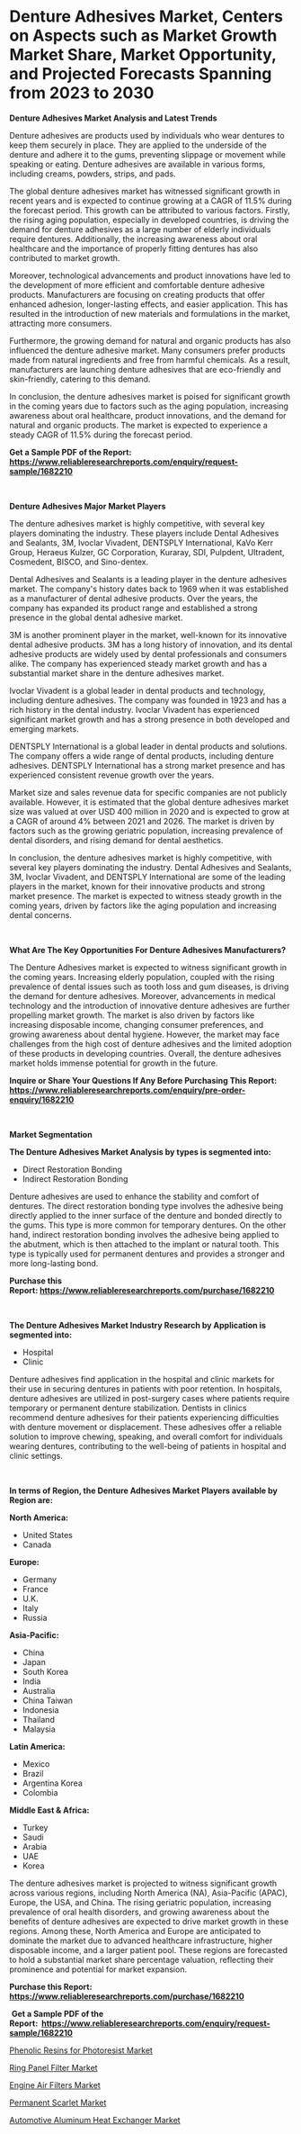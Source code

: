 <p><h1>Denture Adhesives Market, Centers on Aspects such as Market Growth Market Share, Market Opportunity, and Projected Forecasts Spanning from 2023 to 2030</h1></p><p><strong>Denture Adhesives Market Analysis and Latest Trends</strong></p>
<p><p>Denture adhesives are products used by individuals who wear dentures to keep them securely in place. They are applied to the underside of the denture and adhere it to the gums, preventing slippage or movement while speaking or eating. Denture adhesives are available in various forms, including creams, powders, strips, and pads.</p><p>The global denture adhesives market has witnessed significant growth in recent years and is expected to continue growing at a CAGR of 11.5% during the forecast period. This growth can be attributed to various factors. Firstly, the rising aging population, especially in developed countries, is driving the demand for denture adhesives as a large number of elderly individuals require dentures. Additionally, the increasing awareness about oral healthcare and the importance of properly fitting dentures has also contributed to market growth.</p><p>Moreover, technological advancements and product innovations have led to the development of more efficient and comfortable denture adhesive products. Manufacturers are focusing on creating products that offer enhanced adhesion, longer-lasting effects, and easier application. This has resulted in the introduction of new materials and formulations in the market, attracting more consumers.</p><p>Furthermore, the growing demand for natural and organic products has also influenced the denture adhesive market. Many consumers prefer products made from natural ingredients and free from harmful chemicals. As a result, manufacturers are launching denture adhesives that are eco-friendly and skin-friendly, catering to this demand.</p><p>In conclusion, the denture adhesives market is poised for significant growth in the coming years due to factors such as the aging population, increasing awareness about oral healthcare, product innovations, and the demand for natural and organic products. The market is expected to experience a steady CAGR of 11.5% during the forecast period.</p></p>
<p><strong>Get a Sample PDF of the Report:&nbsp; <a href="https://www.reliableresearchreports.com/enquiry/request-sample/1682210">https://www.reliableresearchreports.com/enquiry/request-sample/1682210</a></strong></p>
<p>&nbsp;</p>
<p><strong>Denture Adhesives Major Market Players</strong></p>
<p><p>The denture adhesives market is highly competitive, with several key players dominating the industry. These players include Dental Adhesives and Sealants, 3M, Ivoclar Vivadent, DENTSPLY International, KaVo Kerr Group, Heraeus Kulzer, GC Corporation, Kuraray, SDI, Pulpdent, Ultradent, Cosmedent, BISCO, and Sino-dentex.</p><p>Dental Adhesives and Sealants is a leading player in the denture adhesives market. The company's history dates back to 1969 when it was established as a manufacturer of dental adhesive products. Over the years, the company has expanded its product range and established a strong presence in the global dental adhesive market.</p><p>3M is another prominent player in the market, well-known for its innovative dental adhesive products. 3M has a long history of innovation, and its dental adhesive products are widely used by dental professionals and consumers alike. The company has experienced steady market growth and has a substantial market share in the denture adhesives market.</p><p>Ivoclar Vivadent is a global leader in dental products and technology, including denture adhesives. The company was founded in 1923 and has a rich history in the dental industry. Ivoclar Vivadent has experienced significant market growth and has a strong presence in both developed and emerging markets.</p><p>DENTSPLY International is a global leader in dental products and solutions. The company offers a wide range of dental products, including denture adhesives. DENTSPLY International has a strong market presence and has experienced consistent revenue growth over the years.</p><p>Market size and sales revenue data for specific companies are not publicly available. However, it is estimated that the global denture adhesives market size was valued at over USD 400 million in 2020 and is expected to grow at a CAGR of around 4% between 2021 and 2026. The market is driven by factors such as the growing geriatric population, increasing prevalence of dental disorders, and rising demand for dental aesthetics.</p><p>In conclusion, the denture adhesives market is highly competitive, with several key players dominating the industry. Dental Adhesives and Sealants, 3M, Ivoclar Vivadent, and DENTSPLY International are some of the leading players in the market, known for their innovative products and strong market presence. The market is expected to witness steady growth in the coming years, driven by factors like the aging population and increasing dental concerns.</p></p>
<p>&nbsp;</p>
<p><strong>What Are The Key Opportunities For Denture Adhesives Manufacturers?</strong></p>
<p><p>The Denture Adhesives market is expected to witness significant growth in the coming years. Increasing elderly population, coupled with the rising prevalence of dental issues such as tooth loss and gum diseases, is driving the demand for denture adhesives. Moreover, advancements in medical technology and the introduction of innovative denture adhesives are further propelling market growth. The market is also driven by factors like increasing disposable income, changing consumer preferences, and growing awareness about dental hygiene. However, the market may face challenges from the high cost of denture adhesives and the limited adoption of these products in developing countries. Overall, the denture adhesives market holds immense potential for growth in the future.</p></p>
<p><strong>Inquire or Share Your Questions If Any Before Purchasing This Report: <a href="https://www.reliableresearchreports.com/enquiry/pre-order-enquiry/1682210">https://www.reliableresearchreports.com/enquiry/pre-order-enquiry/1682210</a></strong></p>
<p>&nbsp;</p>
<p><strong>Market Segmentation</strong></p>
<p><strong>The Denture Adhesives Market Analysis by types is segmented into:</strong></p>
<p><ul><li>Direct Restoration Bonding</li><li>Indirect Restoration Bonding</li></ul></p>
<p><p>Denture adhesives are used to enhance the stability and comfort of dentures. The direct restoration bonding type involves the adhesive being directly applied to the inner surface of the denture and bonded directly to the gums. This type is more common for temporary dentures. On the other hand, indirect restoration bonding involves the adhesive being applied to the abutment, which is then attached to the implant or natural tooth. This type is typically used for permanent dentures and provides a stronger and more long-lasting bond.</p></p>
<p><strong>Purchase this Report:&nbsp;<a href="https://www.reliableresearchreports.com/purchase/1682210">https://www.reliableresearchreports.com/purchase/1682210</a></strong></p>
<p>&nbsp;</p>
<p><strong>The Denture Adhesives Market Industry Research by Application is segmented into:</strong></p>
<p><ul><li>Hospital</li><li>Clinic</li></ul></p>
<p><p>Denture adhesives find application in the hospital and clinic markets for their use in securing dentures in patients with poor retention. In hospitals, denture adhesives are utilized in post-surgery cases where patients require temporary or permanent denture stabilization. Dentists in clinics recommend denture adhesives for their patients experiencing difficulties with denture movement or displacement. These adhesives offer a reliable solution to improve chewing, speaking, and overall comfort for individuals wearing dentures, contributing to the well-being of patients in hospital and clinic settings.</p></p>
<p>&nbsp;</p>
<p><strong>In terms of Region, the Denture Adhesives Market Players available by Region are:</strong></p>
<p>
    <p> <strong> North America: </strong>
        <ul>
            <li>United States</li>
            <li>Canada</li>
        </ul>
        </p> 
    <p> <strong> Europe: </strong>
        <ul>
            <li>Germany</li>
            <li>France</li>
            <li>U.K.</li>
            <li>Italy</li>
            <li>Russia</li>
        </ul>
        </p> 
    <p> <strong> Asia-Pacific: </strong>
        <ul>
            <li>China</li>
            <li>Japan</li>
            <li>South Korea</li>
            <li>India</li>
            <li>Australia</li>
            <li>China Taiwan</li>
            <li>Indonesia</li>
            <li>Thailand</li>
            <li>Malaysia</li>
        </ul>
        </p> 
    <p> <strong> Latin America: </strong>
        <ul>
            <li>Mexico</li>
            <li>Brazil</li>
            <li>Argentina Korea</li>
            <li>Colombia</li>
        </ul>
        </p> 
    <p> <strong> Middle East & Africa: </strong>
        <ul>
            <li>Turkey</li>
            <li>Saudi</li>
            <li>Arabia</li>
            <li>UAE</li>
            <li>Korea</li>
        </ul>
    </p>
    </p>
<p><p>The denture adhesives market is projected to witness significant growth across various regions, including North America (NA), Asia-Pacific (APAC), Europe, the USA, and China. The rising geriatric population, increasing prevalence of oral health disorders, and growing awareness about the benefits of denture adhesives are expected to drive market growth in these regions. Among these, North America and Europe are anticipated to dominate the market due to advanced healthcare infrastructure, higher disposable income, and a larger patient pool. These regions are forecasted to hold a substantial market share percentage valuation, reflecting their prominence and potential for market expansion.</p></p>
<p><strong>Purchase this Report: <a href="https://www.reliableresearchreports.com/purchase/1682210">https://www.reliableresearchreports.com/purchase/1682210</a></strong></p>
<p>&nbsp;<strong>Get a Sample PDF of the Report:&nbsp;&nbsp;<a href="https://www.reliableresearchreports.com/enquiry/request-sample/1682210">https://www.reliableresearchreports.com/enquiry/request-sample/1682210</a></strong></p>
<p><strong></strong></p>
<p><p><a href="https://www.linkedin.com/pulse/phenolic-resins-photoresist-market-size-share-amp-trends-analysis/">Phenolic Resins for Photoresist Market</a></p><p><a href="https://medium.com/@laurenglover76/ring-panel-filter-market-size-growth-forecast-2023-2030-eebe7e573d35">Ring Panel Filter Market</a></p><p><a href="https://github.com/merzlyukov93/Market-Research-Report-List-1/blob/main/engine-air-filters-market.md">Engine Air Filters Market</a></p><p><a href="https://www.linkedin.com/pulse/permanent-scarlet-market-size-share-global-analysis-report/">Permanent Scarlet Market</a></p><p><a href="https://github.com/melchekhinf/Market-Research-Report-List-1/blob/main/automotive-aluminum-heat-exchanger-market.md">Automotive Aluminum Heat Exchanger Market</a></p></p>